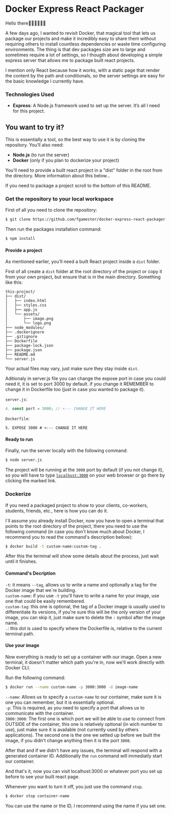 # Docker Express React Packager

Hello there👋🏼👋🏼👋🏼  

A few days ago, I wanted to revisit Docker, that magical tool that lets us package our projects and make it incredibly easy to share them without requiring others to install countless dependencies or waste time configuring environments. The thing is that dev packages size are to large and sometimes require a lot of settings, so I thougth about developing a simple express server that allows me to package built react projects.

I mention only React because how it works, with a static page that render the content by the path and conditionals, so the server settings are easy for the basic knowledge I currently have.

### Technologies Used  
- **Express**: A Node.js framework used to set up the server. It’s all I need for this project.

## You want to try it?

This is essentially a tool, so the best way to use it is by cloning the repository. You’ll also need:  
- **Node.js** (to run the server)  
- **Docker** (only if you plan to dockerize your project)  

You'll need to provide a built react project in a "dist" folder in the root from the directory. More information about this below...

If you need to package a project scroll to the bottom of this README.

### Get the repository to your local workspace

First of all you need to clone the repository:
```bash
$ git clone https://github.com/fgamester/docker-express-react-packager.git
```
Then run the packages installation command:
```bash
$ npm install
```

#### Provide a project

As mentioned earlier, you’ll need a built React project inside a `dist` folder.  

First of all create a `dist` folder at the root directory of the project or copy it from your own project, but ensure that is in the main directory. Something like this:

```
this-project/  
├── dist/  
│   ├── index.html
│   ├── styles.css
│   ├── app.js
│   └── assets/
│       ├── image.png
│       └── logo.png
├── node_modules/
├── .dockerignore
├── .gitignore
├── Dockerfile
├── package-lock.json
├── package.json
├── README.md
└── server.js
```

Your actual files may vary, just make sure they stay inside `dist`.

Aditionaly in server.js file you can change the expose port in case you could need it, it is set to port 3000 by default. if you change it REMEMBER to change it in Dockerfile too (just in case you wanted to package it).

`server.js`:
```javascript
4. const port = 3000; // <--- CHANGE IT HERE
```

`Dockerfile`:
```docker
5. EXPOSE 3000 # <--- CHANGE IT HERE
```

#### Ready to run

Finally, run the server locally with the following command:
```bash
$ node server.js
```

The project will be running at the `3000` port by default (if you not change it), so you will have to type [`localhost:3000`](http://localhost:3000) on your web browser or go there by clicking the marked link.

### Dockerize

If you need a packaged project to show to your clients, co-workers, students, friends, etc., here is how you can do it.

I´ll assume you already install Docker, now you have to open a terminal that points to the root directory of the project,
there you need to use the following command (in case you don't know much about Docker, I recommend you to read the command's description bellow):

```bash
$ docker build -t custom-name:custom-tag .
```

After this the terminal will show some details about the process, just wait until it finishes.

#### Command's Decription

`-t`: it means `--tag`, allows us to write a name and optionally a tag for the Docker image that we´re building.  
`custom-name`: if you use `-t` you'll have to write a name for your image, use one that could be easily remembered.  
`custom-tag`: this one is optional, the tag of a Docker image is usually used to differentiate its versions, if you're sure this will be the only version of your image, you can skip it, just make sure to delete the `:` symbol after the image name.  
`.`: this dot is used to specify where the Dockerfile is, relative to the current terminal path.  

#### Use your image

Now everything is ready to set up a container with our image. Open a new terminal, it doesn't matter which path you're in, now we'll work directly with Docker CLI.

Run the following command:
```bash
$ docker run --name custom-name -p 3000:3000 -d image-name
```
`--name`: Allows us to specify a `custom-name` to our container, make sure it is one you can remember, but it is essentially optional.  
`-p`: This is required, as you need to specify a port that allows us to communicate with the container.  
`3000:3000`: The first one is which port we will be able to use to connect from OUTSIDE of the container, this one is relatively optional (in wich number to use), just make sure it is available (not currently used by others applications). The second one is the one we setted up before we built the image, if you didn't change anything then it is the port `3000`.  

After that and if we didn't have any issues, the terminal will respond with a generated container ID. Additionally the `run` command will immediatly start our container.

And that's it, now you can visit localhost:3000 or whatever port you set up before to see your built react page. 

Whenever you want to turn it off, you just use the command `stop`.
```bash
$ docker stop container-name
```
You can use the name or the ID, I recommend using the name if you set one.